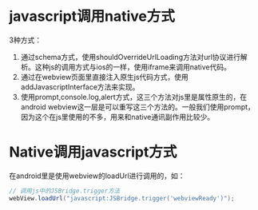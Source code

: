 # javascript调用native方式
3种方式：
1. 通过schema方式，使用shouldOverrideUrlLoading方法对url协议进行解析。这种js的调用方式与ios的一样，使用iframe来调用native代码。 
2. 通过在webview页面里直接注入原生js代码方式，使用addJavascriptInterface方法来实现。 
3. 使用prompt,console.log,alert方式，这三个方法对js里是属性原生的，在android webview这一层是可以重写这三个方法的。一般我们使用prompt，因为这个在js里使用的不多，用来和native通讯副作用比较少。

# Native调用javascript方式
在android里是使用webview的loadUrl进行调用的，如：
```java
// 调用js中的JSBridge.trigger方法
webView.loadUrl("javascript:JSBridge.trigger('webviewReady')");  
```